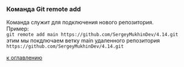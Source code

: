 ### Команда Git remote add  
Команда служит для подключения нового репозитория.  
Пример:  
`git remote add main https://github.com/SergeyMukhinDev/4.14.git`  
этим мы покдлючаем ветку main удаленного репозитория  `https://github.com/SergeyMukhinDev/4.14.git`

[к оглавлению](./readme.md)